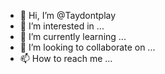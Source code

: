 - 👋 Hi, I’m @Taydontplay
- 👀 I’m interested in ...
- 🌱 I’m currently learning ...
- 💞️ I’m looking to collaborate on ...
- 📫 How to reach me ...

<!---
Taydontplay/Taydontplay is a ✨ special ✨ repository because its `README.md` (this file) appears on your GitHub profile.
You can click the Preview link to take a look at your changes.
--->
